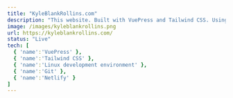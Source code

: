 ```yaml
---
title: "KyleBlankRollins.com"
description: "This website. Built with VuePress and Tailwind CSS. Using utility styles in-line with HTML templates made creating this site a lot fun. I plan to add a blog eventually, though that may be a sub-domain."
image: /images/kyleblankrollins.png
url: https://kyleblankrollins.com/
status: "Live"
tech: [
  { 'name':'VuePress' },
  { 'name':'Tailwind CSS' },
  { 'name':'Linux development environment' },
  { 'name':'Git' },
  { 'name':'Netlify' }
]
---    
```

